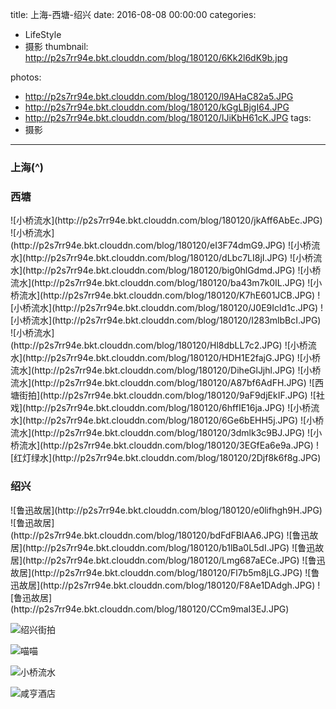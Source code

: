 title: 上海-西塘-绍兴
date: 2016-08-08 00:00:00
categories:
- LifeStyle
- 摄影
thumbnail: http://p2s7rr94e.bkt.clouddn.com/blog/180120/6Kk2l6dK9b.jpg

photos:
- http://p2s7rr94e.bkt.clouddn.com/blog/180120/l9AHaC82a5.JPG
- http://p2s7rr94e.bkt.clouddn.com/blog/180120/kGgLBjgI64.JPG
- http://p2s7rr94e.bkt.clouddn.com/blog/180120/IJiKbH61cK.JPG
tags:
- 摄影
------
### 上海(^) 

### 西塘 
<div class="justified-gallery">
![小桥流水](http://p2s7rr94e.bkt.clouddn.com/blog/180120/jkAff6AbEc.JPG)
![小桥流水](http://p2s7rr94e.bkt.clouddn.com/blog/180120/eI3F74dmG9.JPG)
![小桥流水](http://p2s7rr94e.bkt.clouddn.com/blog/180120/dLbc7LI8jI.JPG)
![小桥流水](http://p2s7rr94e.bkt.clouddn.com/blog/180120/big0hlGdmd.JPG)
![小桥流水](http://p2s7rr94e.bkt.clouddn.com/blog/180120/ba43m7k0IL.JPG)
![小桥流水](http://p2s7rr94e.bkt.clouddn.com/blog/180120/K7hE601JCB.JPG)
![小桥流水](http://p2s7rr94e.bkt.clouddn.com/blog/180120/J0E9Icld1c.JPG)
![小桥流水](http://p2s7rr94e.bkt.clouddn.com/blog/180120/I283mlbBcI.JPG)
![小桥流水](http://p2s7rr94e.bkt.clouddn.com/blog/180120/Hl8dbLL7c2.JPG)
![小桥流水](http://p2s7rr94e.bkt.clouddn.com/blog/180120/HDH1E2fajG.JPG)
![小桥流水](http://p2s7rr94e.bkt.clouddn.com/blog/180120/DiheGlJjhl.JPG)
![小桥流水](http://p2s7rr94e.bkt.clouddn.com/blog/180120/A87bf6AdFH.JPG)
![西塘街拍](http://p2s7rr94e.bkt.clouddn.com/blog/180120/9aF9djEkIF.JPG)
![社戏](http://p2s7rr94e.bkt.clouddn.com/blog/180120/6hffIE16ja.JPG)
![小桥流水](http://p2s7rr94e.bkt.clouddn.com/blog/180120/6Ge6bEHH5j.JPG)
![小桥流水](http://p2s7rr94e.bkt.clouddn.com/blog/180120/3dmlk3c9BJ.JPG)
![小桥流水](http://p2s7rr94e.bkt.clouddn.com/blog/180120/3EGfEa6e9a.JPG)
![红灯绿水](http://p2s7rr94e.bkt.clouddn.com/blog/180120/2Djf8k6f8g.JPG)
</div>

### 绍兴 
<div class="justified-gallery">
![鲁迅故居](http://p2s7rr94e.bkt.clouddn.com/blog/180120/e0lifhgh9H.JPG)
![鲁迅故居](http://p2s7rr94e.bkt.clouddn.com/blog/180120/bdFdFBlAA6.JPG)
![鲁迅故居](http://p2s7rr94e.bkt.clouddn.com/blog/180120/b1lBa0L5dI.JPG)
![鲁迅故居](http://p2s7rr94e.bkt.clouddn.com/blog/180120/Lmg687aECe.JPG)
![鲁迅故居](http://p2s7rr94e.bkt.clouddn.com/blog/180120/Fl7b5m8jLG.JPG)
![鲁迅故居](http://p2s7rr94e.bkt.clouddn.com/blog/180120/F8Ae1DAdgh.JPG)
![鲁迅故居](http://p2s7rr94e.bkt.clouddn.com/blog/180120/CCm9maI3EJ.JPG)
</div>

![绍兴街拍](http://p2s7rr94e.bkt.clouddn.com/blog/180120/AhB4hdiC7l.JPG)

![喵喵](http://p2s7rr94e.bkt.clouddn.com/blog/180120/4hbaKA69j0.JPG)

![小桥流水](http://p2s7rr94e.bkt.clouddn.com/blog/180120/3Ba2EJl1D9.JPG)

![咸亨酒店](http://p2s7rr94e.bkt.clouddn.com/blog/180120/204L0a60jH.JPG)

